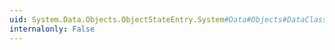 ```yaml
---
uid: System.Data.Objects.ObjectStateEntry.System#Data#Objects#DataClasses#IEntityChangeTracker#EntityState
internalonly: False
---
```

